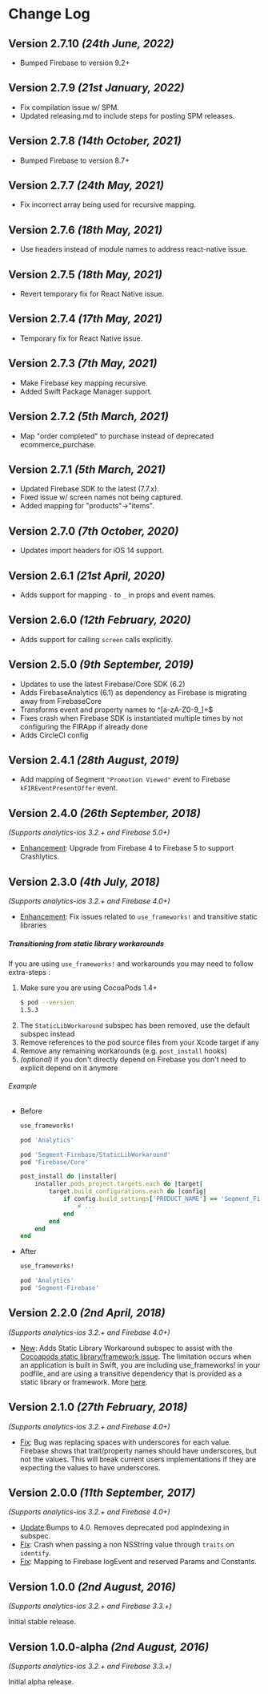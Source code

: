 Change Log
==========

Version 2.7.10 *(24th June, 2022)*
-------------------------------------------
* Bumped Firebase to version 9.2+

Version 2.7.9 *(21st January, 2022)*
-------------------------------------------
* Fix compilation issue w/ SPM.
* Updated releasing.md to include steps for posting SPM releases.

Version 2.7.8 *(14th October, 2021)*
-------------------------------------------
* Bumped Firebase to version 8.7+

Version 2.7.7 *(24th May, 2021)*
-------------------------------------------
* Fix incorrect array being used for recursive mapping.

Version 2.7.6 *(18th May, 2021)*
-------------------------------------------
* Use headers instead of module names to address react-native issue.

Version 2.7.5 *(18th May, 2021)*
-------------------------------------------
* Revert temporary fix for React Native issue.

Version 2.7.4 *(17th May, 2021)*
-------------------------------------------
* Temporary fix for React Native issue.

Version 2.7.3 *(7th May, 2021)*
-------------------------------------------
* Make Firebase key mapping recursive.
* Added Swift Package Manager support.

Version 2.7.2 *(5th March, 2021)*
-------------------------------------------
* Map "order completed" to purchase instead of deprecated ecommerce_purchase.

Version 2.7.1 *(5th March, 2021)*
-------------------------------------------
* Updated Firebase SDK to the latest (7.7.x).
* Fixed issue w/ screen names not being captured.
* Added mapping for "products"->"items".

Version 2.7.0 *(7th October, 2020)*
-------------------------------------------
* Updates import headers for iOS 14 support.

Version 2.6.1 *(21st April, 2020)*
-------------------------------------------
* Adds support for  mapping `-`  to `_` in props and event names.  

Version 2.6.0 *(12th February, 2020)*
-------------------------------------------
* Adds support for calling `screen` calls explicitly.

Version 2.5.0 *(9th September, 2019)*
-------------------------------------------

* Updates to use the latest Firebase/Core SDK (6.2)
* Adds FirebaseAnalytics (6.1) as dependency as Firebase is migrating away from FirebaseCore
* Transforms event and property names to ^[a-zA-Z0-9_]+$
* Fixes crash when Firebase SDK is instantiated multiple times by not configuring the FIRApp if already done
* Adds CircleCI config

Version 2.4.1 *(28th August, 2019)*
-------------------------------------------

* Add mapping of Segment `"Promotion Viewed"` event to Firebase `kFIREventPresentOffer` event.

Version 2.4.0 *(26th September, 2018)*
-------------------------------------------
*(Supports analytics-ios 3.2.+ and Firebase 5.0+)*

* [Enhancement](https://github.com/segment-integrations/analytics-ios-integration-firebase/pull/31/files): Upgrade from Firebase 4 to Firebase 5 to support Crashlytics.


Version 2.3.0 *(4th July, 2018)*
-------------------------------------------
*(Supports analytics-ios 3.2.+ and Firebase 4.0+)*

* [Enhancement](https://github.com/segment-integrations/analytics-ios-integration-firebase/commit/6766b87834c5b81401d966a36792d6f9488fca61): Fix issues related to `use_frameworks!` and transitive static libraries

##### Transitioning from static library workarounds

If you are using `use_frameworks!` and workarounds you may need to follow extra-steps :
1. Make sure you are using CocoaPods 1.4+
   ```bash
   $ pod --version
   1.5.3
   ```
2. The `StaticLibWorkaround` subspec has been removed, use the default subspec instead
3. Remove references to the pod source files from your Xcode target if any
4. Remove any remaining workarounds (e.g. `post_install` hooks)
5. *(optional)*  if you don't directly depend on Firebase you don't need to explicit depend on it anymore

###### Example

- Before
    ```ruby
    use_frameworks!

    pod 'Analytics'

    pod 'Segment-Firebase/StaticLibWorkaround'
    pod 'Firebase/Core'

    post_install do |installer|
        installer.pods_project.targets.each do |target|
            target.build_configurations.each do |config|
                if config.build_settings['PRODUCT_NAME'] == 'Segment_Firebase'
                    # ...
                end
            end
        end
    end
    ```

- After
    ```ruby
    use_frameworks!

    pod 'Analytics'
    pod 'Segment-Firebase'
    ```


Version 2.2.0 *(2nd April, 2018)*
-------------------------------------------
*(Supports analytics-ios 3.2.+ and Firebase 4.0+)*

 * [New](https://github.com/segment-integrations/analytics-ios-integration-firebase/pull/23): Adds Static Library Workaround subspec to assist with the [Cocoapods static library/framework issue](https://github.com/CocoaPods/CocoaPods/issues/2926). The limitation occurs when an application is built in Swift, you are including use_frameworks! in your podfile, and are using a transitive dependency that is provided as a static library or framework. More [here](https://segment.com/docs/sources/mobile/ios/#target-has-transitive-dependencies-that-include-static-binaries).

Version 2.1.0 *(27th February, 2018)*
-------------------------------------------
*(Supports analytics-ios 3.2.+ and Firebase 4.0+)*

 * [Fix](https://github.com/segment-integrations/analytics-ios-integration-firebase/pull/19): Bug was replacing spaces with underscores for each value. Firebase shows that trait/property names should have underscores, but not the values. This will break current users implementations if they are expecting the values to have underscores.

Version 2.0.0 *(11th September, 2017)*
-------------------------------------------
*(Supports analytics-ios 3.2.+ and Firebase 4.0+)*

 * [Update](https://github.com/segment-integrations/analytics-ios-integration-firebase/pull/7/files):Bumps to 4.0. Removes deprecated pod appIndexing in subspec.
 * [Fix](https://github.com/segment-integrations/analytics-ios-integration-firebase/pull/9/files): Crash when passing a non NSString value through `traits` on `identify`.
 * [Fix](https://github.com/segment-integrations/analytics-ios-integration-firebase/pull/10/files): Mapping to Firebase logEvent and reserved Params and Constants.

Version 1.0.0 *(2nd August, 2016)*
-------------------------------------------
*(Supports analytics-ios 3.2.+ and Firebase 3.3.+)*

Initial stable release.

Version 1.0.0-alpha *(2nd August, 2016)*
-------------------------------------------
*(Supports analytics-ios 3.2.+ and Firebase 3.3.+)*

Initial alpha release.
